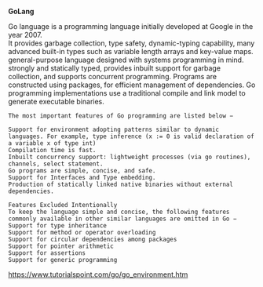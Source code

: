 **GoLang**

Go language is a programming language initially developed at Google in the year 2007.  
It provides garbage collection, type safety, dynamic-typing capability, many advanced built-in types such as variable length arrays and key-value maps. general-purpose language designed with systems programming in mind. strongly and statically typed, provides inbuilt support for garbage collection, and supports concurrent programming. Programs are constructed using packages, for efficient management of dependencies. Go programming implementations use a traditional compile and link model to generate executable binaries. 
```
The most important features of Go programming are listed below −

Support for environment adopting patterns similar to dynamic languages. For example, type inference (x := 0 is valid declaration of a variable x of type int)
Compilation time is fast.
Inbuilt concurrency support: lightweight processes (via go routines), channels, select statement.
Go programs are simple, concise, and safe.
Support for Interfaces and Type embedding.
Production of statically linked native binaries without external dependencies.

Features Excluded Intentionally
To keep the language simple and concise, the following features commonly available in other similar languages are omitted in Go −
Support for type inheritance
Support for method or operator overloading
Support for circular dependencies among packages
Support for pointer arithmetic
Support for assertions
Support for generic programming
```
https://www.tutorialspoint.com/go/go_environment.htm